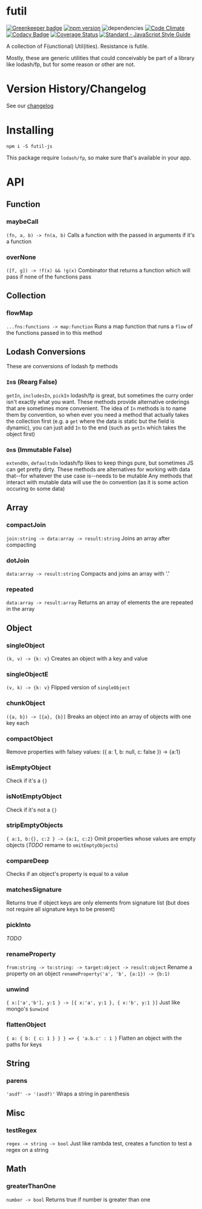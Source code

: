 ﻿# futil
[![Greenkeeper badge](https://badges.greenkeeper.io/smartprocure/futil-js.svg)](https://greenkeeper.io/)
[![npm version](https://badge.fury.io/js/futil-js.svg)](https://badge.fury.io/js/futil-js)
![dependencies](https://david-dm.org/smartprocure/futil-js.svg)
[![Code Climate](https://codeclimate.com/github/smartprocure/futil-js/badges/gpa.svg)](https://codeclimate.com/github/smartprocure/futil-js)
[![Codacy Badge](https://api.codacy.com/project/badge/Grade/1302fe4c3f0447be9d5dbd00f9baa12f)](https://www.codacy.com/app/daedalus28/futil-js?utm_source=github.com&amp;utm_medium=referral&amp;utm_content=smartprocure/futil-js&amp;utm_campaign=Badge_Grade)
[![Coverage Status](https://coveralls.io/repos/github/smartprocure/futil-js/badge.svg?branch=feature%2Fcoverallsio)](https://coveralls.io/github/smartprocure/futil-js?branch=feature%2Fcoverallsio)
[![Standard - JavaScript Style Guide](https://img.shields.io/badge/code%20style-standard-brightgreen.svg)](http://standardjs.com/)

A collection of F(unctional) Util(ities). Resistance is futile.

Mostly, these are generic utilities that could conceivably be part of a library like lodash/fp, but for some reason or other are not.

# Version History/Changelog
See our [changelog](https://github.com/smartprocure/futil-js/blob/master/CHANGELOG.md)

# Installing
`npm i -S futil-js`

This package require `lodash/fp`, so make sure that's available in your app.

# API

## Function

### maybeCall
`(fn, a, b) -> fn(a, b)`
Calls a function with the passed in arguments if it's a function

### overNone
`([f, g]) -> !f(x) && !g(x)`
Combinator that returns a function which will pass if none of the functions pass


## Collection

### flowMap
`...fns:functions -> map:function`
Runs a map function that runs a `flow` of the functions passed in to this method


## Lodash Conversions
These are conversions of lodash fp methods

### `In`s (Rearg False)
`getIn`, `includesIn`, `pickIn`
lodash/fp is great, but sometimes the curry order isn't exactly what you want.
These methods provide alternative orderings that are sometimes more convenient.
The idea of `In` methods is to name them by convention, so when ever you need a method that actually takes the collection first (e.g. a `get` where the data is static but the field is dynamic), you can just add `In` to the end (such as `getIn` which takes the object first)

### `On`s (Immutable False)
`extendOn`, `defaultsOn`
lodash/fp likes to keep things pure, but sometimes JS can get pretty dirty.
These methods are alternatives for working with data that--for whatever the use case is--needs to be mutable
Any methods that interact with mutable data will use the `On` convention (as it is some action occuring `On` some data)

## Array

### compactJoin
`join:string -> data:array -> result:string`
Joins an array after compacting

### dotJoin
`data:array -> result:string`
Compacts and joins an array with '.'

### repeated
`data:array -> result:array`
Returns an array of elements the are repeated in the array


## Object

### singleObject
`(k, v) -> {k: v}`
Creates an object with a key and value

### singleObjectE
`(v, k) -> {k: v}`
Flipped version of `singleObject`

### chunkObject
`({a, b}) -> [{a}, {b}]`
Breaks an object into an array of objects with one key each

### compactObject
Remove properties with falsey values: ({ a: 1, b: null, c: false }) -> {a:1}

### isEmptyObject
Check if it's a `{}`

### isNotEmptyObject
Check if it's not a `{}`

### stripEmptyObjects
`{ a:1, b:{}, c:2 } -> {a:1, c:2}`
Omit properties whose values are empty objects
(*TODO* remame to `omitEmptyObjects`)

### compareDeep
Checks if an object's property is equal to a value

### matchesSignature
Returns true if object keys are only elements from signature list (but does not require all signature keys to be present)

### pickInto
*TODO*

### renameProperty
`from:string -> to:string: -> target:object -> result:object`
Rename a property on an object
`renameProperty('a', 'b', {a:1}) -> {b:1)`

### unwind
`{ x:['a','b'], y:1 } -> [{ x:'a', y:1 }, { x:'b', y:1 }]`
Just like mongo's `$unwind`

### flattenObject
`{ a: { b: { c: 1 } } } => { 'a.b.c' : 1 }`
Flatten an object with the paths for keys

## String
### parens
`'asdf' -> '(asdf)'`
Wraps a string in parenthesis


## Misc

### testRegex
`regex -> string -> bool`
Just like rambda test, creates a function to test a regex on a string


## Math
### greaterThanOne
`number -> bool`
Returns true if number is greater than one
